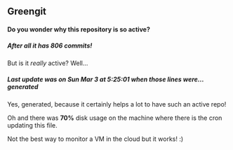 ## Greengit

#### Do you wonder why this repository is so active?

##### After all it has 806 commits!

But is it *really* active? Well...

##### Last update was on Sun Mar 3 at 5:25:01 when those lines were... generated

Yes, generated, because it certainly helps a lot to have such an active repo!

Oh and there was **70%** disk usage on the machine
where there is the cron updating this file.

Not the best way to monitor a VM in the cloud but it works! :)
